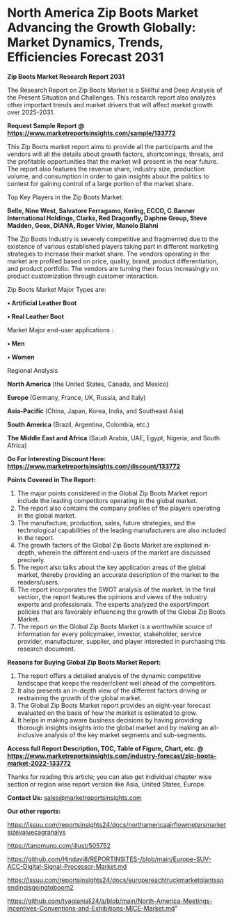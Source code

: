 # North America Zip Boots Market Advancing the Growth Globally: Market Dynamics, Trends, Efficiencies Forecast 2031

<strong>Zip Boots Market Research Report 2031</strong>

The Research Report on Zip Boots Market is a Skillful and Deep Analysis of the Present Situation and Challenges. This research report also analyzes other important trends and market drivers that will affect market growth over 2025-2031.

<strong>Request Sample Report @ <a href=https://www.marketreportsinsights.com/sample/133772>https://www.marketreportsinsights.com/sample/133772</a></strong>

This Zip Boots market report aims to provide all the participants and the vendors will all the details about growth factors, shortcomings, threats, and the profitable opportunities that the market will present in the near future. The report also features the revenue share, industry size, production volume, and consumption in order to gain insights about the politics to contest for gaining control of a large portion of the market share.

Top Key Players in the Zip Boots Market:

<strong>Belle, Nine West, Salvatore Ferragamo, Kering, ECCO, C.Banner International Holdings, Clarks, Red Dragonfly, Daphne Group, Steve Madden, Geox, DIANA, Roger Vivier, Manolo Blahni</strong>

The Zip Boots Industry is severely competitive and fragmented due to the existence of various established players taking part in different marketing strategies to increase their market share. The vendors operating in the market are profiled based on price, quality, brand, product differentiation, and product portfolio. The vendors are turning their focus increasingly on product customization through customer interaction.

Zip Boots Market Major Types are:

<strong>• Artificial Leather Boot

• Real Leather Boot</strong>

Market Major end-user applications :

<strong>• Men

• Women</strong>

Regional Analysis

</u><strong><b>North America</b></strong> (the United States, Canada, and Mexico)

<strong><b>Europe </b></strong>(Germany, France, UK, Russia, and Italy)

<strong><b>Asia-Pacific</b></strong> (China, Japan, Korea, India, and Southeast Asia)

<strong><b>South America</b></strong> (Brazil, Argentina, Colombia, etc.)

<strong><b>The Middle East and Africa</b></strong> (Saudi Arabia, UAE, Egypt, Nigeria, and South Africa)

<strong>Go For Interesting Discount Here: <a href=https://www.marketreportsinsights.com/discount/133772>https://www.marketreportsinsights.com/discount/133772</a></strong>

<strong>Points Covered in The Report:</strong>
<ol>
  <li>The major points considered in the Global Zip Boots Market report include the leading competitors operating in the global market.</li>
  <li>The report also contains the company profiles of the players operating in the global market.</li>
  <li>The manufacture, production, sales, future strategies, and the technological capabilities of the leading manufacturers are also included in the report.</li>
  <li>The growth factors of the Global Zip Boots Market are explained in-depth, wherein the different end-users of the market are discussed precisely.</li>
  <li>The report also talks about the key application areas of the global market, thereby providing an accurate description of the market to the readers/users.</li>
  <li>The report incorporates the SWOT analysis of the market. In the final section, the report features the opinions and views of the industry experts and professionals. The experts analyzed the export/import policies that are favorably influencing the growth of the Global Zip Boots Market.</li>
  <li>The report on the Global Zip Boots Market is a worthwhile source of information for every policymaker, investor, stakeholder, service provider, manufacturer, supplier, and player interested in purchasing this research document.</li>
</ol>
<strong>Reasons for Buying Global Zip Boots Market Report:</strong>

<ol>
  <li>The report offers a detailed analysis of the dynamic competitive landscape that keeps the reader/client well ahead of the competitors.</li>
  <li>It also presents an in-depth view of the different factors driving or restraining the growth of the global market.</li>
  <li>The Global Zip Boots Market report provides an eight-year forecast evaluated on the basis of how the market is estimated to grow.</li>
  <li>It helps in making aware business decisions by having providing thorough insights insights into the global market and by making an all-inclusive analysis of the key market segments and sub-segments.</li>
</ol>
<strong>Access full Report Description, TOC, Table of Figure, Chart, etc. @ <a href=https://www.marketreportsinsights.com/industry-forecast/zip-boots-market-2022-133772>https://www.marketreportsinsights.com/industry-forecast/zip-boots-market-2022-133772</a></strong>


Thanks for reading this article; you can also get individual chapter wise section or region wise report version like Asia, United States, Europe.

<strong>Contact Us:</strong>
sales@marketreportsinsights.com

<strong>Our other reports:</strong>

<a href=https://issuu.com/reportsinsights24/docs/northamericaairflowmetersmarketsizevaluecagranalys>https://issuu.com/reportsinsights24/docs/northamericaairflowmetersmarketsizevaluecagranalys</a>

<a href=https://tanomuno.com/illust/505752>https://tanomuno.com/illust/505752</a>

<a href=https://github.com/Hindavi8/REPORTINSITES-/blob/main/Europe-SUV-ACC-Digital-Signal-Processor-Market.md>https://github.com/Hindavi8/REPORTINSITES-/blob/main/Europe-SUV-ACC-Digital-Signal-Processor-Market.md</a>

<a href=https://issuu.com/reportsinsights24/docs/europereachtruckmarketgiantsspendingisgoingtoboom2>https://issuu.com/reportsinsights24/docs/europereachtruckmarketgiantsspendingisgoingtoboom2</a>

<a href=https://github.com/tyagianjali24/a/blob/main/North-America-Meetings-Incentives-Conventions-and-Exhibitions-MICE-Market.md>https://github.com/tyagianjali24/a/blob/main/North-America-Meetings-Incentives-Conventions-and-Exhibitions-MICE-Market.md</a>"
